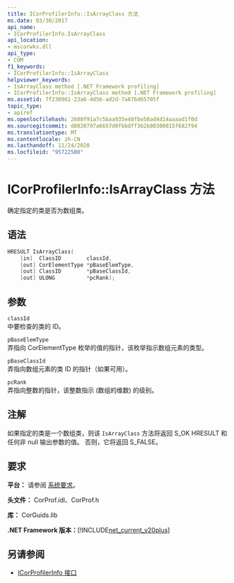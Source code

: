 ```yaml
---
title: ICorProfilerInfo::IsArrayClass 方法
ms.date: 03/30/2017
api_name:
- ICorProfilerInfo.IsArrayClass
api_location:
- mscorwks.dll
api_type:
- COM
f1_keywords:
- ICorProfilerInfo::IsArrayClass
helpviewer_keywords:
- IsArrayClass method [.NET Framework profiling]
- ICorProfilerInfo::IsArrayClass method [.NET Framework profiling]
ms.assetid: 7f230961-23a6-4d56-ad2d-7a876d65705f
topic_type:
- apiref
ms.openlocfilehash: 2608f91a7c5baa935e48fbe58ad4d14aaaad1f0d
ms.sourcegitcommit: d8020797a6657d0fbbdff362b80300815f682f94
ms.translationtype: MT
ms.contentlocale: zh-CN
ms.lasthandoff: 11/24/2020
ms.locfileid: "95722500"
---
```

# <a name="icorprofilerinfoisarrayclass-method"></a>ICorProfilerInfo::IsArrayClass 方法

确定指定的类是否为数组类。  
  
## <a name="syntax"></a>语法  
  
```cpp  
HRESULT IsArrayClass(  
    [in]  ClassID        classId,  
    [out] CorElementType *pBaseElemType,  
    [out] ClassID        *pBaseClassId,  
    [out] ULONG          *pcRank);  
```  
  
## <a name="parameters"></a>参数  

 `classId`  
 中要检查的类的 ID。  
  
 `pBaseElemType`  
 弄指向 CorElementType 枚举的值的指针，该枚举指示数组元素的类型。  
  
 `pBaseClassId`  
 弄指向数组元素的类 ID 的指针（如果可用）。  
  
 `pcRank`  
 弄指向整数的指针，该整数指示 (数组的维数) 的级别。  
  
## <a name="remarks"></a>注解  

 如果指定的类是一个数组类，则该 `IsArrayClass` 方法将返回 S_OK HRESULT 和任何非 null 输出参数的值。 否则，它将返回 S_FALSE。  
  
## <a name="requirements"></a>要求  

 **平台：** 请参阅 [系统要求](../../get-started/system-requirements.md)。  
  
 **头文件：** CorProf.idl、CorProf.h  
  
 **库：** CorGuids.lib  
  
 **.NET Framework 版本：**[!INCLUDE[net_current_v20plus](../../../../includes/net-current-v20plus-md.md)]  
  
## <a name="see-also"></a>另请参阅

- [ICorProfilerInfo 接口](icorprofilerinfo-interface.md)
